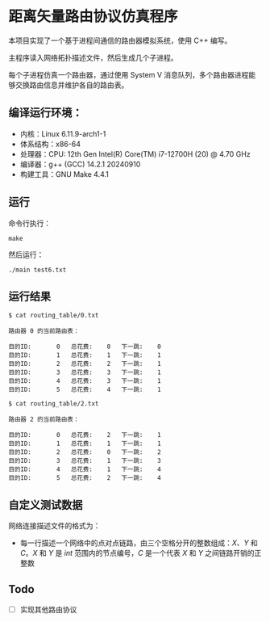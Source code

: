 # 距离矢量路由协议仿真程序

本项目实现了一个基于进程间通信的路由器模拟系统，使用 C++ 编写。

主程序读入网络拓扑描述文件，然后生成几个子进程。

每个子进程仿真一个路由器，通过使用 System V 消息队列，多个路由器进程能够交换路由信息并维护各自的路由表。



## 编译运行环境：

- 内核：Linux 6.11.9-arch1-1
- 体系结构：x86-64
- 处理器：CPU: 12th Gen Intel(R) Core(TM) i7-12700H (20) @ 4.70 GHz
- 编译器：g++ (GCC) 14.2.1 20240910
- 构建工具：GNU Make 4.4.1



## 运行

命令行执行：
```shell
make
```

然后运行：

```shell
./main test6.txt
```



## 运行结果

```shell
$ cat routing_table/0.txt

路由器 0 的当前路由表：

目的ID:   	0	总花费: 	0	下一跳: 	0
目的ID:   	1	总花费: 	1	下一跳: 	1
目的ID:   	2	总花费: 	2	下一跳: 	1
目的ID:   	3	总花费: 	3	下一跳: 	1
目的ID:   	4	总花费: 	3	下一跳: 	1
目的ID:   	5	总花费: 	4	下一跳: 	1

```

```shell
$ cat routing_table/2.txt

路由器 2 的当前路由表：

目的ID:   	0	总花费: 	2	下一跳: 	1
目的ID:   	1	总花费: 	1	下一跳: 	1
目的ID:   	2	总花费: 	0	下一跳: 	2
目的ID:   	3	总花费: 	1	下一跳: 	3
目的ID:   	4	总花费: 	1	下一跳: 	4
目的ID:   	5	总花费: 	2	下一跳: 	4

```



## 自定义测试数据

网络连接描述文件的格式为：

- 每一行描述一个网络中的点对点链路，由三个空格分开的整数组成：$X$、$Y$ 和 $C$。$X$ 和 $Y$ 是 $int$ 范围内的节点编号，$C$ 是一个代表 $X$ 和 $Y$ 之间链路开销的正整数



## Todo

- [ ] 实现其他路由协议